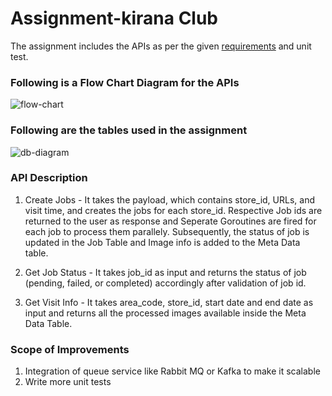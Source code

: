 # Assignment-kirana Club
The assignment includes the APIs as per the given [requirements](https://kiranaclub.notion.site/Backend-Assignment-4d3c4465c9864422b1791e775c3b5272) and unit test.
### Following is a Flow Chart Diagram for the APIs
![flow-chart](https://github.com/harshitphoenix/Assignment-kiranaclub/assets/56081331/1a251c78-73c7-4b58-a3f7-2ca9fa3daebf)

### Following are the tables used in the assignment
![db-diagram](https://github.com/harshitphoenix/Assignment-kiranaclub/assets/56081331/1c3ba816-4642-4097-a9b9-6942180d14a8)

### API Description 
1. Create Jobs - 
   It takes the payload, which contains store_id, URLs, and visit time, and creates the jobs for each store_id. Respective Job ids are returned to the user as response and
Seperate Goroutines are fired for each job to process them parallely. Subsequently, the status of job is updated in the Job Table and Image info is added to the Meta Data table.

2. Get Job Status - 
   It takes job_id as input and returns the status of job (pending, failed, or completed) accordingly after validation of job id.
3. Get Visit Info - 
   It takes area_code, store_id, start  date and end date as input and returns all the processed images available inside the Meta Data Table.
   
### Scope of Improvements
1. Integration of queue service like Rabbit MQ or Kafka to make it scalable
2. Write more unit tests

